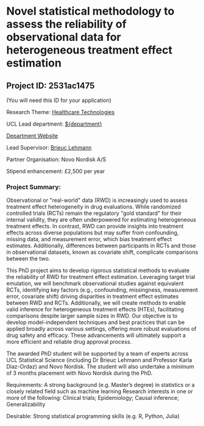 # Novel statistical methodology to assess the reliability of observational data for heterogeneous treatment effect estimation

## Project ID: **2531ac1475**
(You will need this ID for your application)

Research Theme: [Healthcare Technologies](../themes/healthcare-technologies.md)

UCL Lead department: [${department}](../departments/statistical-science.md)

[Department Website](https://www.ucl.ac.uk/statistics)

Lead Supervisor: [Brieuc Lehmann](https://profiles.ucl.ac.uk/87500)

Partner Organisation: Novo Nordisk A/S

Stipend enhancement: £2,500 per year

### Project Summary:

Observational or "real-world" data (RWD) is increasingly used to assess treatment effect heterogeneity in drug evaluations. While randomized controlled trials (RCTs) remain the regulatory "gold standard" for their internal validity, they are often underpowered for estimating heterogeneous treatment effects. In contrast, RWD can provide insights into treatment effects across diverse populations but may suffer from confounding, missing data, and measurement error, which bias treatment effect estimates. Additionally, differences between participants in RCTs and those in observational datasets, known as covariate shift, complicate comparisons between the two.

This PhD project aims to develop rigorous statistical methods to evaluate the reliability of RWD for treatment effect estimation. Leveraging target trial emulation, we will benchmark observational studies against equivalent RCTs, identifying key factors (e.g., confounding, missingness, measurement error, covariate shift) driving disparities in treatment effect estimates between RWD and RCTs. Additionally, we will create methods to enable valid inference for heterogeneous treatment effects (HTEs), facilitating comparisons despite larger sample sizes in RWD. Our objective is to develop model-independent techniques and best practices that can be applied broadly across various settings, offering more robust evaluations of drug safety and efficacy. These advancements will ultimately support a more efficient and reliable drug approval process.

The awarded PhD student will be supported by a team of experts across UCL Statistical Science (including Dr Brieuc Lehmann and Professor Karla Diaz-Ordaz) and Novo Nordisk. The student will also undertake a minimum of 3 months placement with Novo Nordisk during the PhD.

Requirements:
A strong background (e.g. Master’s degree) in statistics or a closely related field such as machine learning
Research interests in one or more of the following:
Clinical trials; Epidemiology; Causal inference; Generalizability

Desirable:
Strong statistical programming skills (e.g. R, Python, Julia)
